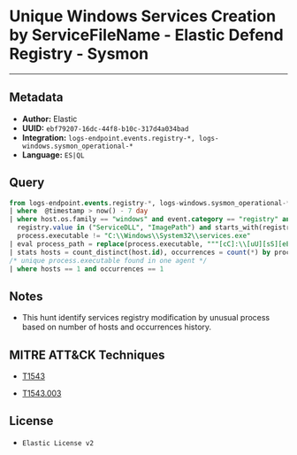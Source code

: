 # Unique Windows Services Creation by ServiceFileName - Elastic Defend Registry - Sysmon

---

## Metadata

- **Author:** Elastic
- **UUID:** `ebf79207-16dc-44f8-b10c-317d4a034bad`
- **Integration:** `logs-endpoint.events.registry-*, logs-windows.sysmon_operational-*`
- **Language:** `ES|QL`

## Query

```sql
from logs-endpoint.events.registry-*, logs-windows.sysmon_operational-* 
| where  @timestamp > now() - 7 day
| where host.os.family == "windows" and event.category == "registry" and event.action in ("modification",  "RegistryEvent (Value Set)") and 
  registry.value in ("ServiceDLL", "ImagePath") and starts_with(registry.path, "HKLM\\SYSTEM\\") and 
  process.executable != "C:\\Windows\\System32\\services.exe"
| eval process_path = replace(process.executable, """[cC]:\\[uU][sS][eE][rR][sS]\\[a-zA-Z0-9ñ\.\-\_\$~ ]+\\""", "C:\\\\users\\\\user\\\\")
| stats hosts = count_distinct(host.id), occurrences = count(*) by process_path
/* unique process.executable found in one agent */
| where hosts == 1 and occurrences == 1
```

## Notes

- This hunt identify services registry modification by unusual process based on number of hosts and occurrences history.
## MITRE ATT&CK Techniques

- [T1543](https://attack.mitre.org/techniques//T1543)

- [T1543.003](https://attack.mitre.org/techniques//T1543/003)


## License

- `Elastic License v2`
